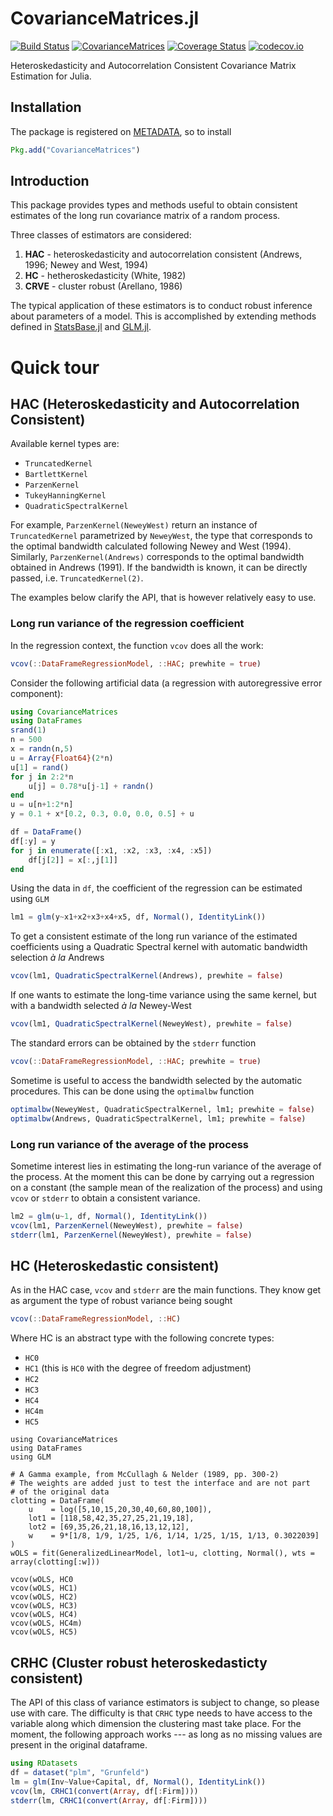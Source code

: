 # CovarianceMatrices.jl

[![Build Status](https://travis-ci.org/gragusa/CovarianceMatrices.jl.svg?branch=master)](https://travis-ci.org/gragusa/CovarianceMatrices.jl)
[![CovarianceMatrices](http://pkg.julialang.org/badges/CovarianceMatrices_0.5.svg)](http://pkg.julialang.org/?pkg=CovarianceMatrices&ver=0.5)
[![Coverage Status](https://coveralls.io/repos/gragusa/CovarianceMatrices.jl/badge.svg?branch=master&service=github)](https://coveralls.io/github/gragusa/CovarianceMatrices.jl?branch=master)
[![codecov.io](http://codecov.io/github/gragusa/CovarianceMatrices.jl/coverage.svg?branch=master)](http://codecov.io/github/gragusa/CovarianceMatrices.jl?branch=master)

Heteroskedasticity and Autocorrelation Consistent Covariance Matrix Estimation for Julia.

## Installation

The package is registered on [METADATA](http::/github.com/JuliaLang/METADATA.jl), so to install
```julia
Pkg.add("CovarianceMatrices")
```

## Introduction

This package provides types and methods useful to obtain consistent estimates of the long run covariance matrix of a random process.

Three classes of estimators are considered:

1. **HAC** - heteroskedasticity and autocorrelation consistent (Andrews, 1996; Newey and West, 1994)
2. **HC**  - hetheroskedasticity (White, 1982)
3. **CRVE** - cluster robust (Arellano, 1986)

The typical application of these estimators is to conduct robust inference about parameters of a model. This is accomplished by extending methods defined in [StatsBase.jl](http://github.com/JuliaStat/StatsBase.jl) and [GLM.jl](http://github.com/JuliaStat/GLM.jl).

# Quick tour

## HAC (Heteroskedasticity and Autocorrelation Consistent)

Available kernel types are:

- `TruncatedKernel`
- `BartlettKernel`
- `ParzenKernel`
- `TukeyHanningKernel`
- `QuadraticSpectralKernel`

For example, `ParzenKernel(NeweyWest)` return an instance of `TruncatedKernel` parametrized by `NeweyWest`, the type that corresponds to the optimal bandwidth calculated following Newey and West (1994).  Similarly, `ParzenKernel(Andrews)` corresponds to the optimal bandwidth obtained in Andrews (1991). If the bandwidth is known, it can be directly passed, i.e. `TruncatedKernel(2)`.

The examples below clarify the API, that is however relatively easy to use.

### Long run variance of the regression coefficient

In the regression context, the function `vcov` does all the work:
```julia
vcov(::DataFrameRegressionModel, ::HAC; prewhite = true)
```

Consider the following artificial data (a regression with autoregressive error component):
```julia
using CovarianceMatrices
using DataFrames
srand(1)
n = 500
x = randn(n,5)
u = Array{Float64}(2*n)
u[1] = rand()
for j in 2:2*n
    u[j] = 0.78*u[j-1] + randn()
end
u = u[n+1:2*n]    
y = 0.1 + x*[0.2, 0.3, 0.0, 0.0, 0.5] + u            

df = DataFrame()
df[:y] = y
for j in enumerate([:x1, :x2, :x3, :x4, :x5])
    df[j[2]] = x[:,j[1]]
end
```
Using the data in `df`, the coefficient of the regression can be estimated using `GLM`

```julia
lm1 = glm(y~x1+x2+x3+x4+x5, df, Normal(), IdentityLink())
```

To get a consistent estimate of the long run variance of the estimated coefficients using a Quadratic Spectral kernel with automatic bandwidth selection  _à la_ Andrews
```julia
vcov(lm1, QuadraticSpectralKernel(Andrews), prewhite = false)
```
If one wants to estimate the long-time variance using the same kernel, but with a bandwidth selected _à la_ Newey-West
```julia
vcov(lm1, QuadraticSpectralKernel(NeweyWest), prewhite = false)
```
The standard errors can be obtained by the `stderr` function
```julia
vcov(::DataFrameRegressionModel, ::HAC; prewhite = true)
```
Sometime is useful to access the bandwidth selected by the automatic procedures. This can be done using the `optimalbw` function
```julia
optimalbw(NeweyWest, QuadraticSpectralKernel, lm1; prewhite = false)
optimalbw(Andrews, QuadraticSpectralKernel, lm1; prewhite = false)
```

### Long run variance of the average of the process

Sometime interest lies in estimating the long-run variance of the average of the process. At the moment this can be done by carrying out a regression on a constant (the sample mean of the realization of the process) and using `vcov` or `stderr` to obtain a consistent variance.

```julia
lm2 = glm(u~1, df, Normal(), IdentityLink())
vcov(lm1, ParzenKernel(NeweyWest), prewhite = false)
stderr(lm1, ParzenKernel(NeweyWest), prewhite = false)
```

## HC (Heteroskedastic consistent)

As in the HAC case, `vcov` and `stderr` are the main functions. They know get as argument the type of robust variance being sought
```julia
vcov(::DataFrameRegressionModel, ::HC)
```
Where HC is an abstract type with the following concrete types:

- `HC0`
- `HC1` (this is `HC0` with the degree of freedom adjustment)
- `HC2`
- `HC3`
- `HC4`
- `HC4m`
- `HC5`


```
using CovarianceMatrices
using DataFrames
using GLM

# A Gamma example, from McCullagh & Nelder (1989, pp. 300-2)
# The weights are added just to test the interface and are not part
# of the original data
clotting = DataFrame(
    u    = log([5,10,15,20,30,40,60,80,100]),
    lot1 = [118,58,42,35,27,25,21,19,18],
    lot2 = [69,35,26,21,18,16,13,12,12],
    w    = 9*[1/8, 1/9, 1/25, 1/6, 1/14, 1/25, 1/15, 1/13, 0.3022039]
)
wOLS = fit(GeneralizedLinearModel, lot1~u, clotting, Normal(), wts = array(clotting[:w]))

vcov(wOLS, HC0
vcov(wOLS, HC1)
vcov(wOLS, HC2)
vcov(wOLS, HC3)
vcov(wOLS, HC4)
vcov(wOLS, HC4m)
vcov(wOLS, HC5)
```

## CRHC (Cluster robust heteroskedasticty consistent)
The API of this class of variance estimators is subject to change, so please use with care. The difficulty is that `CRHC` type needs to have access to the variable along which dimension the clustering mast take place. For the moment, the following approach works --- as long as no missing values are present in the original dataframe.

```julia
using RDatasets
df = dataset("plm", "Grunfeld")
lm = glm(Inv~Value+Capital, df, Normal(), IdentityLink())
vcov(lm, CRHC1(convert(Array, df[:Firm])))
stderr(lm, CRHC1(convert(Array, df[:Firm])))
```
